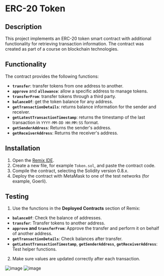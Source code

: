 # ERC-20 Token

## Description
This project implements an ERC-20 token smart contract with additional functionality for retrieving transaction information. The contract was created as part of a course on blockchain technologies.

## Functionality
The contract provides the following functions:
- **`transfer`**: transfer tokens from one address to another.
- **`approve`** and **`allowance`**: allow a specific address to manage tokens.
- **`transferFrom`**: transfer tokens through a third party.
- **`balanceOf`**: get the token balance for any address.
- **`getTransactionDetails`**: returns balance information for the sender and receiver.
- **`getLatestTransactionTimestamp`**: returns the timestamp of the last transaction in `YYYY-MM-DD HH:MM:SS` format.
- **`getSenderAddress`**: Returns the sender's address.
- **`getReceiverAddress`**: Returns the receiver's address.

## Installation
1. Open the [Remix IDE](https://remix.ethereum.org/).
2. Create a new file, for example `Token.sol`, and paste the contract code.
3. Compile the contract, selecting the Solidity version 0.8.x.
4. Deploy the contract with MetaMask to one of the test networks (for example, Goerli).

## Testing
1. Use the functions in the **Deployed Contracts** section of Remix:
- **`balanceOf`**: Check the balance of addresses.
- **`transfer`**: Transfer tokens to another address.
- **`approve` and `transferFrom`**: Approve the transfer and perform it on behalf of another address.
- **`getTransactionDetails`**: Check balances after transfer.
- **`getLatestTransactionTimestamp`**, **`getSenderAddress`**, **`getReceiverAddress`**: Test helper functions.
2. Make sure values ​​are updated correctly after each transaction.

![image](https://github.com/user-attachments/assets/dec513c7-12e0-4d99-832b-59a858e9680f)
![image](https://github.com/user-attachments/assets/e6d8ef51-d4e8-4fe6-99d0-4c3bd42623e4)
